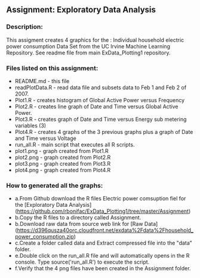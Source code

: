 ## Assignment: Exploratory Data Analysis

### Description:
This assigment creates 4 graphics for the : Individual household electric power consumption Data Set from the UC Irvine Machine Learning Repository. See readme file from main ExData_Plotting1 repository.


### Files listed on this assignment:
- README.md - this file
- readPlotData.R - read data file and subsets data to Feb 1 and Feb 2 of 2007.
- Plot1.R - creates histogram of Global Active Power versus Frequency
- Plot2.R - creates line graph of Date and Time versus Global Active Power.
- Plot3.R - creates graph of Date and Time versus Energy sub metering variables (3)
- Plot4.R - creates 4 graphs of the 3 previous graphs plus a graph of Date and Time versus Voltage
- run_all.R - main script that executes all R scripts.
- plot1.png - graph created from Plot1.R
- plot2.png - graph created from Plot2.R
- plot3.png - graph created from Plot3.R
- plot4.png - graph created from Plot4.R


### How to generated all the graphs:

- a.From Github download the R files Electric power comsuption fiel for the [Exploratory Data Analysis] (https://github.com/rbonifac/ExData_Plotting1/tree/master/Assignment)
- b.Copy the R files to a directory called Assignment.
- b.Download raw data from source web link for [Raw Data] (https://d396qusza40orc.cloudfront.net/exdata%2Fdata%2Fhousehold_power_consumption.zip)
- c.Create a folder called data and Extract compressed file into the "data" folder.
- e.Double click on the run_all.R file and will automatically opens in the R console. Type source('run_all.R') to execute the script.
- f.Verify that the 4 png files have been created in the Assignment folder.


